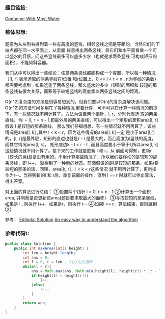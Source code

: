 ### 题目链接:
[Container With Most Water][1]


### 整体思想:
题意为从左到右排列着一些有高度的竖线，相邻竖线之间是等距的，当然它们的下端点都在同一水平面上，从里面
任意挑出两条竖线，将它们和水平面看做一个可以盛水的容器，问这些竖线最多可以盛多少水（也就是求两条竖线
可构成矩形的面积），不能倾斜容器。

我们从中可以得出一些结论：任意两条竖线都能构成一个容器，所以每一种情况（[l, r] 表示选取的两条竖线在l位置
和r位置上，0 <= l < r < n , n为竖线的条数）都需要考虑到；如果选定了两条竖线，那么盛水的多少（矩形的面积和
较短的那条竖线有很大关系，面积等于较短竖线的高度乘以两条竖线之间的距离。

O(n^2)复杂度的方法是很容易想到的，但我们要以O(n)的复杂度解决该问题。O(n^2)的方法时间多用在了每种情况
都要计算，可不可以在计算一种情况的前提下，有一些情况就不用计算了。方法为设置两个指针，l, r，分别代表选
取的两条直线。令l = 0, r = n - 1,即最外层的两条直线，可以得出一个矩形的面积area[l, r] 假设 l 是较短的那条直线，
那么我们仔细想想，有一些情况就不用再算了，该些情况是area[l, k] ,其中 l < k < r，因为这些情况的area[l, k]一定
是小于area[l,r]的，[l, r]是最外层，矩形的底边也就是r - l 是最大的，而且高度为l竖线的高度，而其它情况area[l, k]，
矩形底边k - l  <  r - l , 而且高度要小于等于l,所以area[l, k]这些情况就不用计算了。接下来的工作就是更新 l 和 r，从
前面可得知，更新r（较长的竖线)是没有用的，不用计算那些情况了，所以我们要移动的是较短的那条竖线，即 l++，
就得到了一种新的状态。前面假设的是l是较短的那条，如果r是较短的那条的话，同理，area[k, r]，l < k < r这些情况
就不用再计算了，更新操作为r--。当得到新的l 和 r后，重复前面的操作，直到 l == r 时就可以停止算法，得出答案。

对上面的算法进行总结：
①设置两个指针 l = 0, r = n - 1
②计算出一个面积area, 并判断是否更新该area(题目要求取最大的面积）
③寻找较短的那条竖线，如果是 l , 则执行 l++，如果是r，则执行 r--
④如果l == r，算法结束，否则跳到②

参考：
[Editorial Solution][2]
[An easy way to understand the algorithm][3]

### 参考代码1:
```java
public class Solution {
    public int maxArea(int[] height) {
        int len = height.length;
        int ans = 0;
        int l = 0, r = len - 1;//左右指针
        while(l < r){
        	ans = Math.max(ans, Math.min(height[l], height[r]) * (r - l));
        	if(height[l] < height[r]){
        		l++;
        	}else{
        		r--;
        	}
        }
        return ans;
    }
}
```


  [1]:https://leetcode.com/problems/container-with-most-water/
  [2]: https://leetcode.com/articles/container-most-water/
  [3]: https://discuss.leetcode.com/topic/3462/yet-another-way-to-see-what-happens-in-the-o-n-algorithm